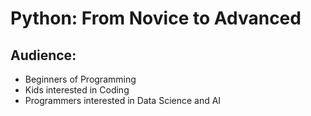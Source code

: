 # Python: From Novice to Advanced

## Audience:
- Beginners of Programming
- Kids interested in Coding
- Programmers interested in Data Science and AI 